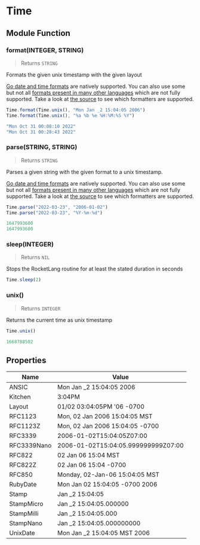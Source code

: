 # Time




## Module Function

### format(INTEGER, STRING)
> Returns `STRING`

Formats the given unix timestamp with the given layout

[Go date and time formats](https://gosamples.dev/date-time-format-cheatsheet/) are natively supported.
You can also use some but not all [formats present in many other languages](https://apidock.com/ruby/Time/strftime) which are not fully supported.
Take a look at [the source](https://github.com/Flipez/rocket-lang/blob/main/stdlib/time.go) to see which formatters are supported.



```js
Time.format(Time.unix(), "Mon Jan _2 15:04:05 2006")
Time.format(Time.unix(), "%a %b %e %H:%M:%S %Y")

```

```js
"Mon Oct 31 00:08:10 2022"
"Mon Oct 31 00:28:43 2022"

```



### parse(STRING, STRING)
> Returns `STRING`

Parses a given string with the given format to a unix timestamp.

[Go date and time formats](https://gosamples.dev/date-time-format-cheatsheet/) are natively supported.
You can also use some but not all [formats present in many other languages](https://apidock.com/ruby/Time/strftime) which are not fully supported.
Take a look at [the source](https://github.com/Flipez/rocket-lang/blob/main/stdlib/time.go) to see which formatters are supported.



```js
Time.parse("2022-03-23", "2006-01-02")
Time.parse("2022-03-23", "%Y-%m-%d")

```

```js
1647993600
1647993600

```



### sleep(INTEGER)
> Returns `NIL`

Stops the RocketLang routine for at least the stated duration in seconds


```js
Time.sleep(2)

```



### unix()
> Returns `INTEGER`

Returns the current time as unix timestamp


```js
Time.unix()

```

```js
1668788502

```




## Properties
| Name | Value |
| ---- | ----- |
| ANSIC | Mon Jan _2 15:04:05 2006 |
| Kitchen | 3:04PM |
| Layout | 01/02 03:04:05PM '06 -0700 |
| RFC1123 | Mon, 02 Jan 2006 15:04:05 MST |
| RFC1123Z | Mon, 02 Jan 2006 15:04:05 -0700 |
| RFC3339 | 2006-01-02T15:04:05Z07:00 |
| RFC3339Nano | 2006-01-02T15:04:05.999999999Z07:00 |
| RFC822 | 02 Jan 06 15:04 MST |
| RFC822Z | 02 Jan 06 15:04 -0700 |
| RFC850 | Monday, 02-Jan-06 15:04:05 MST |
| RubyDate | Mon Jan 02 15:04:05 -0700 2006 |
| Stamp | Jan _2 15:04:05 |
| StampMicro | Jan _2 15:04:05.000000 |
| StampMilli | Jan _2 15:04:05.000 |
| StampNano | Jan _2 15:04:05.000000000 |
| UnixDate | Mon Jan _2 15:04:05 MST 2006 |

